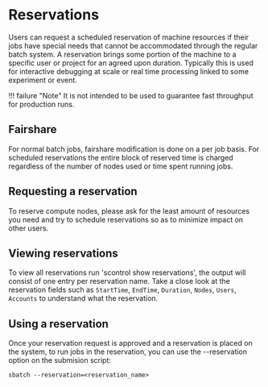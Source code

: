 # Reservations

Users can request a scheduled reservation of machine resources if their jobs have special needs that cannot be accommodated through the regular batch system. A reservation brings some portion of the machine to a specific user or project for an agreed upon duration. Typically this is used for interactive debugging at scale or real time processing linked to some experiment or event.

!!! failure "Note"
    It is not intended to be used to guarantee fast throughput for production runs.

## Fairshare

For normal batch jobs, fairshare modification is done on a per job basis. For scheduled reservations the entire block of reserved time is charged regardless of the number of nodes used or time spent running jobs.

## Requesting a reservation

To reserve compute nodes, please ask for the least amount of resources you need and try to schedule reservations so as to minimize impact on other users. 

## Viewing reservations

To view all reservations run 'scontrol show reservations', the output will consist of one entry per reservation name. Take a close look at the reservation fields such as `StartTime`, `EndTime`, `Duration`, `Nodes`, `Users`, `Accounts` to understand what the reservation.

## Using a reservation

Once your reservation request is approved and a reservation is placed on the system, to run jobs in the reservation, you can use the --reservation option on the submision script:

```
sbatch --reservation=<reservation_name>
```
